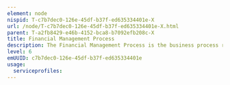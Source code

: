 ```yaml
---
element: node
nispid: T-c7b7dec0-126e-45df-b37f-ed635334401e-X
url: /node/T-c7b7dec0-126e-45df-b37f-ed635334401e-X.html
parent: T-a2fb8429-e46b-4152-bca8-b7092efb208c-X
title: Financial Management Process
description: The Financial Management Process is the business process responsible for managing appropriated funds, budgeting, accounting and charging requirements. Financial Management for managing Alliance funds requires an appropriate level of funding to design, develop and deliver services that meet the strategy of the organization in a cost-effective manner.
level: 6
emUUID: c7b7dec0-126e-45df-b37f-ed635334401e
usage:
  serviceprofiles:
---
```

